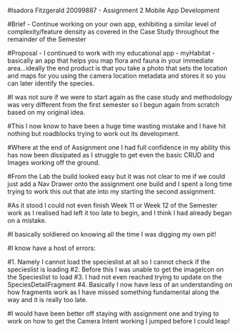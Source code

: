 #Isadora Fitzgerald 20099887 - Assignment 2 Mobile App Development

#Brief - Continue working on your own app, exhibiting a similar level of complexity/feature density as covered in the Case Study throughout the remainder of the Semester

#Proposal - I continued to work with my educational app - myHabitat -basically an app that helps you map flora and fauna in your immediate area…ideally the end product is that you take a photo that sets the location and maps for you using the camera location metadata and stores it so you can later identify the species.

#I was not sure if we were to start again as the case study and methodology was very different from the first semester so I begun again from scratch based on my original idea. 

#This I now know to have been a huge time wasting mistake and I have hit nothing but roadblocks trying to work out its development.

#Where at the end of Assignment one I had full confidence in my ability this has now been dissipated as I struggle to get even the basic CRUD and Images working off the ground.

#From the Lab the build looked easy but it was not clear to me if we could just add a Nav Drawer onto the assignment one build and I spent a long time trying to work this out that ate into my starting the second assignment.

#As it stood I could not even finish Week 11 or Week 12 of the Semester work as I realised had left it too late to begin, and I think I had already began on a mistake. 

#I basically soldiered on knowing all the time I was digging my own pit!

#I know have a host of errors:

#1. Namely I cannot load the specieslist at all so I cannot check if the specieslist is loading
#2. Before this I was unable to get the imageIcon on the Specieslist to load
#3. I had not even reached trying to update on the SpeciesDetailFragment
#4. Basically I now have less of an understanding on how fragments work as I have missed something fundamental along the way and it is really too late.

#I would have been better off staying with assignment one and trying to work on how to get the Camera Intent working I jumped before I could leap!
